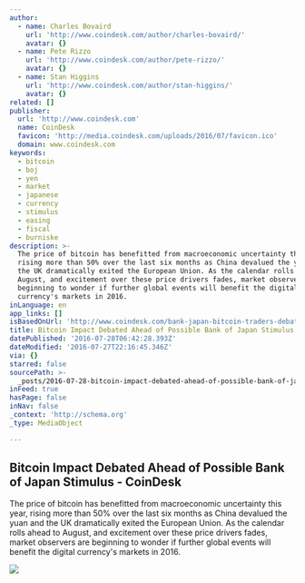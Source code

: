 ```yaml
---
author:
  - name: Charles Bovaird
    url: 'http://www.coindesk.com/author/charles-bovaird/'
    avatar: {}
  - name: Pete Rizzo
    url: 'http://www.coindesk.com/author/pete-rizzo/'
    avatar: {}
  - name: Stan Higgins
    url: 'http://www.coindesk.com/author/stan-higgins/'
    avatar: {}
related: []
publisher:
  url: 'http://www.coindesk.com'
  name: CoinDesk
  favicon: 'http://media.coindesk.com/uploads/2016/07/favicon.ico'
  domain: www.coindesk.com
keywords:
  - bitcoin
  - boj
  - yen
  - market
  - japanese
  - currency
  - stimulus
  - easing
  - fiscal
  - burniske
description: >-
  The price of bitcoin has benefitted from macroeconomic uncertainty this year,
  rising more than 50% over the last six months as China devalued the yuan and
  the UK dramatically exited the European Union. As the calendar rolls ahead to
  August, and excitement over these price drivers fades, market observers are
  beginning to wonder if further global events will benefit the digital
  currency's markets in 2016.
inLanguage: en
app_links: []
isBasedOnUrl: 'http://www.coindesk.com/bank-japan-bitcoin-traders-debate-impact/'
title: Bitcoin Impact Debated Ahead of Possible Bank of Japan Stimulus - CoinDesk
datePublished: '2016-07-28T06:42:28.393Z'
dateModified: '2016-07-27T22:16:45.346Z'
via: {}
starred: false
sourcePath: >-
  _posts/2016-07-28-bitcoin-impact-debated-ahead-of-possible-bank-of-japan-stimu.md
inFeed: true
hasPage: false
inNav: false
_context: 'http://schema.org'
_type: MediaObject

---
```

<article style=""><h1>Bitcoin Impact Debated Ahead of Possible Bank of Japan Stimulus - CoinDesk</h1><p>The price of bitcoin has benefitted from macroeconomic uncertainty this year, rising more than 50% over the last six months as China devalued the yuan and the UK dramatically exited the European Union. As the calendar rolls ahead to August, and excitement over these price drivers fades, market observers are beginning to wonder if further global events will benefit the digital currency's markets in 2016.</p><img src="https://media.coindesk.com/uploads/2016/07/bank-of-japan-e1469651973721.jpg" /></article>